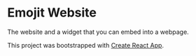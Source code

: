 # Emojit Website
The website and a widget that you can embed into a webpage.

This project was bootstrapped with [Create React App](https://github.com/facebook/create-react-app).

